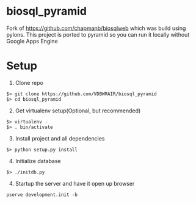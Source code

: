 # biosql_pyramid

Fork of https://github.com/chapmanb/biosqlweb which was build using pylons.
This project is ported to pyramid so you can run it locally without Google Apps Engine

# Setup

1. Clone repo

```
$> git clone https://github.com/VDBWRAIR/biosql_pyramid
$> cd biosql_pyramid
```

2. Get virtualenv setup(Optional, but recommended)

```
$> virtualenv .
$> . bin/activate
```

3. Install project and all dependencies

```
$> python setup.py install
```

4. Initialize database

```
$> ./initdb.py
```

4. Startup the server and have it open up browser

```
pserve development.init -b
```

